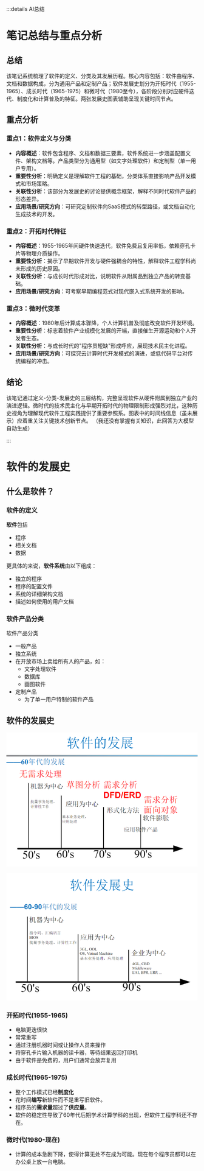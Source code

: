 :::details AI总结



# 笔记总结与重点分析

## 总结
该笔记系统梳理了软件的定义、分类及其发展历程。核心内容包括：软件由程序、文档和数据构成，分为通用产品和定制产品；软件发展史划分为开拓时代（1955-1965）、成长时代（1965-1975）和微时代（1980至今），各阶段分别对应硬件迭代、制度化和计算普及的特征。两张发展史图表辅助呈现关键时间节点。

## 重点分析
### 重点1：软件定义与分类
- **内容概述**：软件包含程序、文档和数据三要素，软件系统进一步涵盖配置文件、架构文档等。产品类型分为通用型（如文字处理软件）和定制型（单一用户专用）。
- **重要性分析**：明确定义是理解软件工程的基础，分类体系直接影响产品开发模式和市场策略。
- **关联性分析**：该部分为发展史的讨论提供概念框架，解释不同时代软件产品的形态差异。
- **应用场景/研究方向**：可研究定制软件向SaaS模式的转型路径，或文档自动化生成技术的开发。

### 重点2：开拓时代特征
- **内容概述**：1955-1965年间硬件快速迭代，软件免费且复用率低，依赖穿孔卡片等物理介质操作。
- **重要性分析**：揭示了早期软件开发与硬件强耦合的特性，解释软件工程学科尚未形成的历史原因。
- **关联性分析**：与成长时代形成对比，说明软件从附属品到独立产品的转变基础。
- **应用场景/研究方向**：可考察早期编程范式对现代嵌入式系统开发的影响。

### 重点3：微时代变革
- **内容概述**：1980年后计算成本骤降，个人计算机普及彻底改变软件开发环境。
- **重要性分析**：标志着软件产业规模化发展的开端，直接催生开源运动和个人开发者生态。
- **关联性分析**：与成长时代的"程序员短缺"形成呼应，展现技术民主化进程。
- **应用场景/研究方向**：可探究云计算时代开发模式的演进，或低代码平台对传统编程的冲击。

## 结论
该笔记通过定义-分类-发展史的三层结构，完整呈现软件从硬件附属到独立产业的演进逻辑。微时代的技术民主化与早期开拓时代的物理限制形成强烈对比，这种历史视角为理解现代软件工程实践提供了重要参照系。图表中的时间线信息（虽未展示）应着重关注关键技术创新节点。
（我还没有掌握有关知识，此回答为大模型自动生成）

:::
# 软件的发展史

## 什么是软件？

### 软件的定义

**软件**包括
- 程序
- 相关文档
- 数据

更具体的来说，**软件系统**由以下组成：
- 独立的程序
- 程序的配置文件
- 系统的详细架构文档
- 描述如何使用的用户文档

### 软件产品分类

软件产品分类
- 一般产品
- 独立系统
- 在开放市场上卖给所有人的产品，如：
  - 文字处理软件
  - 数据库
  - 画图软件
- 定制产品
  - 为了单一用户特制的软件产品

## 软件的发展史

![软件发展史](imgs/QQ_1744554036541.png)

![软件发展史](imgs/QQ_1744554292476.png)

### 开拓时代(1955-1965)
- 电脑更迭很快
- 常常重写
- 通过注册机器时间或让操作人员来操作  
- 将穿孔卡片输入机器的读卡器，等待结果返回打印机  
- 由于软件是免费的，用户们通常会放弃复用

### 成长时代(1965-1975)
- 整个工作模式已经**制度化**
- 花时间**编写**新软件而不是重写旧软件。
- 程序员的**需求量**超过了**供应量**。
- 软件的稳定性导致了60年代后期学术计算学科的出现，但软件工程学科还不存在。

### 微时代(1980-现在)
- 计算的成本急剧下降，使得计算无处不在成为可能。现在每个程序员都可以在办公桌上放一台电脑。




